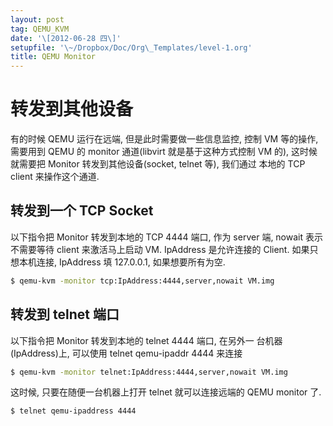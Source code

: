```yaml
---
layout: post
tag: QEMU_KVM
date: '\[2012-06-28 四\]'
setupfile: '\~/Dropbox/Doc/Org\_Templates/level-1.org'
title: QEMU Monitor
---
```


转发到其他设备
==============

有的时候 QEMU 运行在远端, 但是此时需要做一些信息监控, 控制 VM 等的操作,
需要用到 QEMU 的 monitor 通道(libvirt 就是基于这种方式控制 VM 的),
这时候就需要把 Monitor 转发到其他设备(socket, telnet 等), 我们通过
本地的 TCP client 来操作这个通道.

转发到一个 TCP Socket
---------------------

以下指令把 Monitor 转发到本地的 TCP 4444 端口, 作为 server 端, nowait
表示不需要等待 client 来激活马上启动 VM. IpAddress 是允许连接的 Client.
如果只想本机连接, IpAddress 填 127.0.0.1, 如果想要所有为空.

``` bash
$ qemu-kvm -monitor tcp:IpAddress:4444,server,nowait VM.img
```

转发到 telnet 端口
------------------

以下指令把 Monitor 转发到本地的 telnet 4444 端口, 在另外一
台机器(IpAddress)上, 可以使用 telnet qemu-ipaddr 4444 来连接

``` bash
$ qemu-kvm -monitor telnet:IpAddress:4444,server,nowait VM.img
```

这时候, 只要在随便一台机器上打开 telnet 就可以连接远端的 QEMU monitor
了.

``` bash
$ telnet qemu-ipaddress 4444
```
